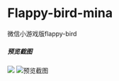 # Flappy-bird-mina
微信小游戏版flappy-bird

##### 预览截图
![](http://blogimg.linph.cc/bird2.gif)
![预览截图](http://blogimg.linph.cc/bird1.png)